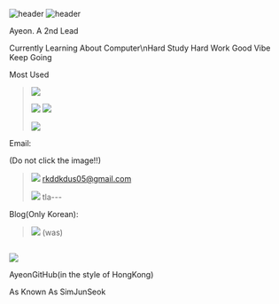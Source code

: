 ![header](https://capsule-render.vercel.app/api?type=transparent&color=000000&height=215&section=header&text=亞鉛失色&fontSize=215&fontColor=ED1C24&fontAlignY=65)
![header](https://capsule-render.vercel.app/api?type=transparent&color=000000&height=25&section=header&text=ZincEtching&fontSize=25&fontColor=ED1C24&fontAlign=92)


Ayeon. A 2nd Lead

Currently Learning About Computer\nHard Study Hard Work Good Vibe Keep Going

Most Used
>![](https://img.shields.io/badge/Python-3776AB?style=for-the-badge&logo=python&logoColor=white)
>
>![](https://img.shields.io/badge/C%23-239120?style=for-the-badge&logo=c-sharp&logoColor=white)
>![](https://img.shields.io/badge/C%2B%2B-00599C?style=for-the-badge&logo=c%2B%2B&logoColor=white)
>
>![](https://img.shields.io/badge/HTML5-E34F26?style=for-the-badge&logo=html5&logoColor=white)



Email:

(Do not click the image!!)
>
>![](https://img.shields.io/badge/Gmail-D14836?style=for-the-badge&logo=gmail&logoColor=white) rkddkdus05@gmail.com
>
><img src="https://img.shields.io/badge/naver-%2303C75A.svg?&style=for-the-badge&logo=naver&logoColor=white" />
>tla---

Blog(Only Korean):
>
><img src="https://img.shields.io/badge/naver-%2303C75A.svg?&style=for-the-badge&logo=naver&logoColor=white" /> (was)



## 
![](https://img.shields.io/badge/GitHub-100000?style=for-the-badge&logo=github&logoColor=white)

AyeonGitHub(in the style of HongKong)

As Known As SimJunSeok


